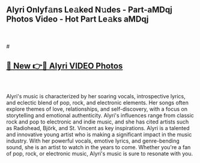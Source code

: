 ## Alyri Onlyf𝚊ns Le𝚊ked N𝚞des - Part-aMDqj Photos Video - Hot Part Le𝚊ks aMDqj
<br>
<br>
# <h2><a href="https://213.232.235.80/live/video.php?q=alyri">🔗 New 👉🔴 Alyri VIDEO Photos</a></h2>
<br>
<br>
Alyri's music is characterized by her soaring vocals, introspective lyrics, and eclectic blend of pop, rock, and electronic elements. Her songs often explore themes of love, relationships, and self-discovery, with a focus on storytelling and emotional authenticity. Alyri's influences range from classic rock and pop to electronic and indie music, and she has cited artists such as Radiohead, Björk, and St. Vincent as key inspirations. Alyri is a talented and innovative young artist who is making a significant impact in the music industry. With her powerful vocals, emotive lyrics, and genre-bending sound, she is an artist to watch in the years to come. Whether you're a fan of pop, rock, or electronic music, Alyri's music is sure to resonate with you.
<br>
<br>